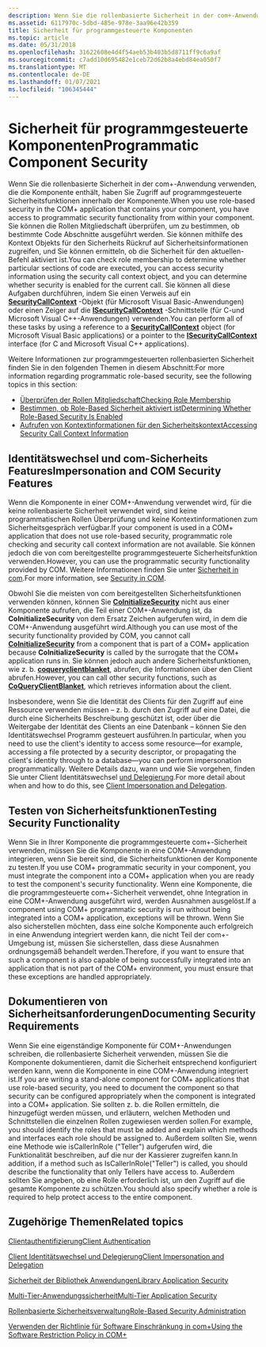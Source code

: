 ```yaml
---
description: Wenn Sie die rollenbasierte Sicherheit in der com+-Anwendung verwenden, die die Komponente enthält, haben Sie Zugriff auf programmgesteuerte Sicherheitsfunktionen innerhalb der Komponente.
ms.assetid: 6117970c-5dbd-485e-978e-3aa96e42b359
title: Sicherheit für programmgesteuerte Komponenten
ms.topic: article
ms.date: 05/31/2018
ms.openlocfilehash: 31622608e4d4f54aeb53b403b5d8711ff9c6a9af
ms.sourcegitcommit: c7add10d695482e1ceb72d62b8a4ebd84ea050f7
ms.translationtype: MT
ms.contentlocale: de-DE
ms.lasthandoff: 01/07/2021
ms.locfileid: "106345444"
---
```

# <a name="programmatic-component-security"></a><span data-ttu-id="9eb7b-103">Sicherheit für programmgesteuerte Komponenten</span><span class="sxs-lookup"><span data-stu-id="9eb7b-103">Programmatic Component Security</span></span>

<span data-ttu-id="9eb7b-104">Wenn Sie die rollenbasierte Sicherheit in der com+-Anwendung verwenden, die die Komponente enthält, haben Sie Zugriff auf programmgesteuerte Sicherheitsfunktionen innerhalb der Komponente.</span><span class="sxs-lookup"><span data-stu-id="9eb7b-104">When you use role-based security in the COM+ application that contains your component, you have access to programmatic security functionality from within your component.</span></span> <span data-ttu-id="9eb7b-105">Sie können die Rollen Mitgliedschaft überprüfen, um zu bestimmen, ob bestimmte Code Abschnitte ausgeführt werden. Sie können mithilfe des Kontext Objekts für den Sicherheits Rückruf auf Sicherheitsinformationen zugreifen, und Sie können ermitteln, ob die Sicherheit für den aktuellen-Befehl aktiviert ist.</span><span class="sxs-lookup"><span data-stu-id="9eb7b-105">You can check role membership to determine whether particular sections of code are executed, you can access security information using the security call context object, and you can determine whether security is enabled for the current call.</span></span> <span data-ttu-id="9eb7b-106">Sie können all diese Aufgaben durchführen, indem Sie einen Verweis auf ein [**SecurityCallContext**](securitycallcontext.md) -Objekt (für Microsoft Visual Basic-Anwendungen) oder einen Zeiger auf die [**ISecurityCallContext**](/windows/desktop/api/ComSvcs/nn-comsvcs-isecuritycallcontext) -Schnittstelle (für C-und Microsoft Visual C++-Anwendungen) verwenden.</span><span class="sxs-lookup"><span data-stu-id="9eb7b-106">You can perform all of these tasks by using a reference to a [**SecurityCallContext**](securitycallcontext.md) object (for Microsoft Visual Basic applications) or a pointer to the [**ISecurityCallContext**](/windows/desktop/api/ComSvcs/nn-comsvcs-isecuritycallcontext) interface (for C and Microsoft Visual C++ applications).</span></span>

<span data-ttu-id="9eb7b-107">Weitere Informationen zur programmgesteuerten rollenbasierten Sicherheit finden Sie in den folgenden Themen in diesem Abschnitt:</span><span class="sxs-lookup"><span data-stu-id="9eb7b-107">For more information regarding programmatic role-based security, see the following topics in this section:</span></span>

-   [<span data-ttu-id="9eb7b-108">Überprüfen der Rollen Mitgliedschaft</span><span class="sxs-lookup"><span data-stu-id="9eb7b-108">Checking Role Membership</span></span>](checking-role-membership.md)
-   [<span data-ttu-id="9eb7b-109">Bestimmen, ob Role-Based Sicherheit aktiviert ist</span><span class="sxs-lookup"><span data-stu-id="9eb7b-109">Determining Whether Role-Based Security Is Enabled</span></span>](determining-whether-role-based-security-is-enabled.md)
-   [<span data-ttu-id="9eb7b-110">Aufrufen von Kontextinformationen für den Sicherheitskontext</span><span class="sxs-lookup"><span data-stu-id="9eb7b-110">Accessing Security Call Context Information</span></span>](accessing-security-call-context-information.md)

## <a name="impersonation-and-com-security-features"></a><span data-ttu-id="9eb7b-111">Identitätswechsel und com-Sicherheits Features</span><span class="sxs-lookup"><span data-stu-id="9eb7b-111">Impersonation and COM Security Features</span></span>

<span data-ttu-id="9eb7b-112">Wenn die Komponente in einer COM+-Anwendung verwendet wird, für die keine rollenbasierte Sicherheit verwendet wird, sind keine programmatischen Rollen Überprüfung und keine Kontextinformationen zum Sicherheitsgespräch verfügbar.</span><span class="sxs-lookup"><span data-stu-id="9eb7b-112">If your component is used in a COM+ application that does not use role-based security, programmatic role checking and security call context information are not available.</span></span> <span data-ttu-id="9eb7b-113">Sie können jedoch die von com bereitgestellte programmgesteuerte Sicherheitsfunktion verwenden.</span><span class="sxs-lookup"><span data-stu-id="9eb7b-113">However, you can use the programmatic security functionality provided by COM.</span></span> <span data-ttu-id="9eb7b-114">Weitere Informationen finden Sie unter [Sicherheit in com](/windows/desktop/com/security-in-com).</span><span class="sxs-lookup"><span data-stu-id="9eb7b-114">For more information, see [Security in COM](/windows/desktop/com/security-in-com).</span></span>

<span data-ttu-id="9eb7b-115">Obwohl Sie die meisten von com bereitgestellten Sicherheitsfunktionen verwenden können, können Sie [**CoInitializeSecurity**](/windows/desktop/api/combaseapi/nf-combaseapi-coinitializesecurity) nicht aus einer Komponente aufrufen, die Teil einer COM+-Anwendung ist, da **CoInitializeSecurity** von dem Ersatz Zeichen aufgerufen wird, in dem die COM+-Anwendung ausgeführt wird.</span><span class="sxs-lookup"><span data-stu-id="9eb7b-115">Although you can use most of the security functionality provided by COM, you cannot call [**CoInitializeSecurity**](/windows/desktop/api/combaseapi/nf-combaseapi-coinitializesecurity) from a component that is part of a COM+ application because **CoInitializeSecurity** is called by the surrogate that the COM+ application runs in.</span></span> <span data-ttu-id="9eb7b-116">Sie können jedoch auch andere Sicherheitsfunktionen, wie z. b. [**coqueryclientblanket**](/windows/desktop/api/combaseapi/nf-combaseapi-coqueryclientblanket), abrufen, die Informationen über den Client abrufen.</span><span class="sxs-lookup"><span data-stu-id="9eb7b-116">However, you can call other security functions, such as [**CoQueryClientBlanket**](/windows/desktop/api/combaseapi/nf-combaseapi-coqueryclientblanket), which retrieves information about the client.</span></span>

<span data-ttu-id="9eb7b-117">Insbesondere, wenn Sie die Identität des Clients für den Zugriff auf eine Ressource verwenden müssen – z. b. durch den Zugriff auf eine Datei, die durch eine Sicherheits Beschreibung geschützt ist, oder über die Weitergabe der Identität des Clients an eine Datenbank – können Sie den Identitätswechsel Programm gesteuert ausführen.</span><span class="sxs-lookup"><span data-stu-id="9eb7b-117">In particular, when you need to use the client's identity to access some resource—for example, accessing a file protected by a security descriptor, or propagating the client's identity through to a database—you can perform impersonation programmatically.</span></span> <span data-ttu-id="9eb7b-118">Weitere Details dazu, wann und wie Sie vorgehen, finden Sie unter Client Identitätswechsel [und Delegierung](client-impersonation-and-delegation.md).</span><span class="sxs-lookup"><span data-stu-id="9eb7b-118">For more detail about when and how to do this, see [Client Impersonation and Delegation](client-impersonation-and-delegation.md).</span></span>

## <a name="testing-security-functionality"></a><span data-ttu-id="9eb7b-119">Testen von Sicherheitsfunktionen</span><span class="sxs-lookup"><span data-stu-id="9eb7b-119">Testing Security Functionality</span></span>

<span data-ttu-id="9eb7b-120">Wenn Sie in Ihrer Komponente die programmgesteuerte com+-Sicherheit verwenden, müssen Sie die Komponente in eine COM+-Anwendung integrieren, wenn Sie bereit sind, die Sicherheitsfunktionen der Komponente zu testen.</span><span class="sxs-lookup"><span data-stu-id="9eb7b-120">If you use COM+ programmatic security in your component, you must integrate the component into a COM+ application when you are ready to test the component's security functionality.</span></span> <span data-ttu-id="9eb7b-121">Wenn eine Komponente, die die programmgesteuerte com+-Sicherheit verwendet, ohne Integration in eine COM+-Anwendung ausgeführt wird, werden Ausnahmen ausgelöst.</span><span class="sxs-lookup"><span data-stu-id="9eb7b-121">If a component using COM+ programmatic security is run without being integrated into a COM+ application, exceptions will be thrown.</span></span> <span data-ttu-id="9eb7b-122">Wenn Sie also sicherstellen möchten, dass eine solche Komponente auch erfolgreich in eine Anwendung integriert werden kann, die nicht Teil der com+-Umgebung ist, müssen Sie sicherstellen, dass diese Ausnahmen ordnungsgemäß behandelt werden.</span><span class="sxs-lookup"><span data-stu-id="9eb7b-122">Therefore, if you want to ensure that such a component is also capable of being successfully integrated into an application that is not part of the COM+ environment, you must ensure that these exceptions are handled appropriately.</span></span>

## <a name="documenting-security-requirements"></a><span data-ttu-id="9eb7b-123">Dokumentieren von Sicherheitsanforderungen</span><span class="sxs-lookup"><span data-stu-id="9eb7b-123">Documenting Security Requirements</span></span>

<span data-ttu-id="9eb7b-124">Wenn Sie eine eigenständige Komponente für COM+-Anwendungen schreiben, die rollenbasierte Sicherheit verwenden, müssen Sie die Komponente dokumentieren, damit die Sicherheit entsprechend konfiguriert werden kann, wenn die Komponente in eine COM+-Anwendung integriert ist.</span><span class="sxs-lookup"><span data-stu-id="9eb7b-124">If you are writing a stand-alone component for COM+ applications that use role-based security, you need to document the component so that security can be configured appropriately when the component is integrated into a COM+ application.</span></span> <span data-ttu-id="9eb7b-125">Sie sollten z. b. die Rollen ermitteln, die hinzugefügt werden müssen, und erläutern, welchen Methoden und Schnittstellen die einzelnen Rollen zugewiesen werden sollen.</span><span class="sxs-lookup"><span data-stu-id="9eb7b-125">For example, you should identify the roles that must be added and explain which methods and interfaces each role should be assigned to.</span></span> <span data-ttu-id="9eb7b-126">Außerdem sollten Sie, wenn eine Methode wie isCallerInRole ("Teller") aufgerufen wird, die Funktionalität beschreiben, auf die nur der Kassierer zugreifen kann.</span><span class="sxs-lookup"><span data-stu-id="9eb7b-126">In addition, if a method such as IsCallerInRole("Teller") is called, you should describe the functionality that only Tellers have access to.</span></span> <span data-ttu-id="9eb7b-127">Außerdem sollten Sie angeben, ob eine Rolle erforderlich ist, um den Zugriff auf die gesamte Komponente zu schützen.</span><span class="sxs-lookup"><span data-stu-id="9eb7b-127">You should also specify whether a role is required to help protect access to the entire component.</span></span>

## <a name="related-topics"></a><span data-ttu-id="9eb7b-128">Zugehörige Themen</span><span class="sxs-lookup"><span data-stu-id="9eb7b-128">Related topics</span></span>

<dl> <dt>

[<span data-ttu-id="9eb7b-129">Clientauthentifizierung</span><span class="sxs-lookup"><span data-stu-id="9eb7b-129">Client Authentication</span></span>](client-authentication.md)
</dt> <dt>

[<span data-ttu-id="9eb7b-130">Client Identitätswechsel und Delegierung</span><span class="sxs-lookup"><span data-stu-id="9eb7b-130">Client Impersonation and Delegation</span></span>](client-impersonation-and-delegation.md)
</dt> <dt>

[<span data-ttu-id="9eb7b-131">Sicherheit der Bibliothek Anwendungen</span><span class="sxs-lookup"><span data-stu-id="9eb7b-131">Library Application Security</span></span>](library-application-security.md)
</dt> <dt>

[<span data-ttu-id="9eb7b-132">Multi-Tier-Anwendungssicherheit</span><span class="sxs-lookup"><span data-stu-id="9eb7b-132">Multi-Tier Application Security</span></span>](multi-tier-application-security.md)
</dt> <dt>

[<span data-ttu-id="9eb7b-133">Rollenbasierte Sicherheitsverwaltung</span><span class="sxs-lookup"><span data-stu-id="9eb7b-133">Role-Based Security Administration</span></span>](role-based-security-administration.md)
</dt> <dt>

[<span data-ttu-id="9eb7b-134">Verwenden der Richtlinie für Software Einschränkung in com+</span><span class="sxs-lookup"><span data-stu-id="9eb7b-134">Using the Software Restriction Policy in COM+</span></span>](using-the-software-restriction-policy-in-com-.md)
</dt> </dl>

 

 

